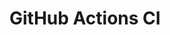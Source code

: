 # GitHub Actions CI



























































































































































































































































































































































































































































































































































































































































































































































































































































































































































































































































































































































































































































































































































































































































































